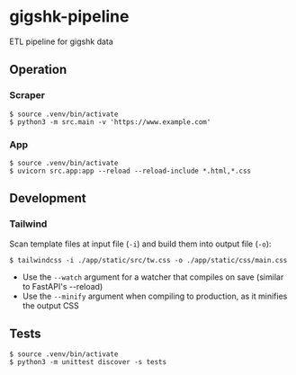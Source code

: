 # gigshk-pipeline

ETL pipeline for gigshk data

## Operation

### Scraper

```console
$ source .venv/bin/activate
$ python3 -m src.main -v 'https://www.example.com'
```

### App

```console
$ source .venv/bin/activate
$ uvicorn src.app:app --reload --reload-include *.html,*.css
```

## Development

### Tailwind

Scan template files at input file (`-i`) and build them into output file (`-o`):

```console
$ tailwindcss -i ./app/static/src/tw.css -o ./app/static/css/main.css
```

- Use the `--watch` argument for a watcher that compiles on save (similar to FastAPI's --reload)
- Use the `--minify` argument when compiling to production, as it minifies the output CSS

## Tests

```console
$ source .venv/bin/activate
$ python3 -m unittest discover -s tests
```
